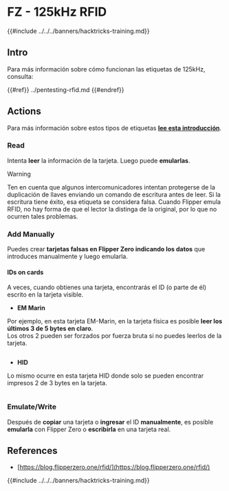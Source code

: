# FZ - 125kHz RFID

{{#include ../../../banners/hacktricks-training.md}}


## Intro

Para más información sobre cómo funcionan las etiquetas de 125kHz, consulta:


{{#ref}}
../pentesting-rfid.md
{{#endref}}

## Actions

Para más información sobre estos tipos de etiquetas [**lee esta introducción**](../pentesting-rfid.md#low-frequency-rfid-tags-125khz).

### Read

Intenta **leer** la información de la tarjeta. Luego puede **emularlas**.

> [!WARNING]
> Ten en cuenta que algunos intercomunicadores intentan protegerse de la duplicación de llaves enviando un comando de escritura antes de leer. Si la escritura tiene éxito, esa etiqueta se considera falsa. Cuando Flipper emula RFID, no hay forma de que el lector la distinga de la original, por lo que no ocurren tales problemas.

### Add Manually

Puedes crear **tarjetas falsas en Flipper Zero indicando los datos** que introduces manualmente y luego emularla.

#### IDs on cards

A veces, cuando obtienes una tarjeta, encontrarás el ID (o parte de él) escrito en la tarjeta visible.

- **EM Marin**

Por ejemplo, en esta tarjeta EM-Marin, en la tarjeta física es posible **leer los últimos 3 de 5 bytes en claro**.\
Los otros 2 pueden ser forzados por fuerza bruta si no puedes leerlos de la tarjeta.

<figure><img src="../../../images/image (104).png" alt=""><figcaption></figcaption></figure>

- **HID**

Lo mismo ocurre en esta tarjeta HID donde solo se pueden encontrar impresos 2 de 3 bytes en la tarjeta.

<figure><img src="../../../images/image (1014).png" alt=""><figcaption></figcaption></figure>

### Emulate/Write

Después de **copiar** una tarjeta o **ingresar** el ID **manualmente**, es posible **emularla** con Flipper Zero o **escribirla** en una tarjeta real.

## References

- [https://blog.flipperzero.one/rfid/](https://blog.flipperzero.one/rfid/)


{{#include ../../../banners/hacktricks-training.md}}
